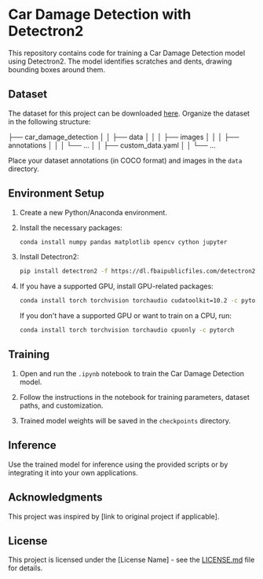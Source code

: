# Car Damage Detection with Detectron2

This repository contains code for training a Car Damage Detection model using Detectron2. The model identifies scratches and dents, drawing bounding boxes around them.

## Dataset

The dataset for this project can be downloaded [here](provide_link_to_dataset). Organize the dataset in the following structure:

├── car_damage_detection │
│ ├── data │
│ │ ├── images │
│ │ ├── annotations │
│ │ └── ... │
│ ├── custom_data.yaml │
│ └── ...



Place your dataset annotations (in COCO format) and images in the `data` directory.

## Environment Setup

1. Create a new Python/Anaconda environment.

2. Install the necessary packages:

    ```bash
    conda install numpy pandas matplotlib opencv cython jupyter
    ```

3. Install Detectron2:

    ```bash
    pip install detectron2 -f https://dl.fbaipublicfiles.com/detectron2/wheels/cu102/torch1.7/index.html
    ```

4. If you have a supported GPU, install GPU-related packages:

    ```bash
    conda install torch torchvision torchaudio cudatoolkit=10.2 -c pytorch
    ```

    If you don't have a supported GPU or want to train on a CPU, run:

    ```bash
    conda install torch torchvision torchaudio cpuonly -c pytorch
    ```

## Training

1. Open and run the `.ipynb` notebook to train the Car Damage Detection model.

2. Follow the instructions in the notebook for training parameters, dataset paths, and customization.

3. Trained model weights will be saved in the `checkpoints` directory.

## Inference

Use the trained model for inference using the provided scripts or by integrating it into your own applications.

## Acknowledgments

This project was inspired by [link to original project if applicable].

## License

This project is licensed under the [License Name] - see the [LICENSE.md](LICENSE.md) file for details.
